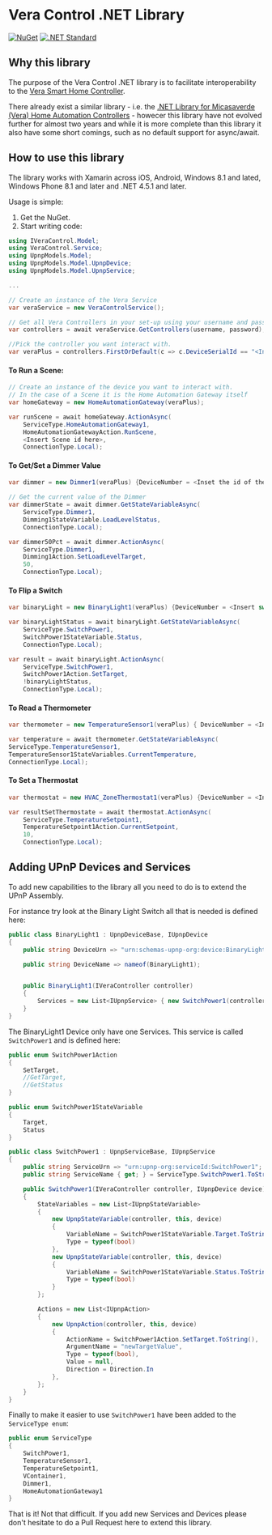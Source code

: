 # Vera Control .NET Library

[![NuGet](https://img.shields.io/badge/nuget-0.0.55-brightgreen.svg)](https://https://www.nuget.org/packages/VeraControl.PCL/) [![.NET Standard](http://img.shields.io/badge/.NET_Standard-1.2-green.svg)](https://docs.microsoft.com/da-dk/dotnet/articles/standard/library)
## Why this library

The purpose of the Vera Control .NET library is to facilitate interoperability to the [Vera Smart Home Controller](http://getvera.com/ "Vera Smart Home Controller").

There already exist a similar library - i.e. the [.NET Library for Micasaverde (Vera) Home Automation Controllers](http://veradotnet.codeplex.com/ ".NET Library for Micasaverde (Vera) Home Automation Controllers") - howecer this library have not evolved further for almost two years and while it is more complete than this library it also have some short comings, such as no default support for async/await. 

## How to use this library
The library works with Xamarin across iOS, Android, Windows 8.1 and lated, Windows Phone 8.1 and later and .NET 4.5.1 and later. 

Usage is simple:

1. Get the NuGet.
1. Start writing code:
```csharp
using IVeraControl.Model;
using VeraControl.Service;
using UpnpModels.Model;
using UpnpModels.Model.UpnpDevice;
using UpnpModels.Model.UpnpService;

...

// Create an instance of the Vera Service
var veraService = new VeraControlService();

// Get all Vera Controllers in your set-up using your username and password
var controllers = await veraService.GetControllers(username, password);

//Pick the controller you want interact with.
var veraPlus = controllers.FirstOrDefault(c => c.DeviceSerialId == "<Insert your device ID here>");
```

#### To Run a Scene:

```csharp
// Create an instance of the device you want to interact with.
// In the case of a Scene it is the Home Automation Gateway itself
var homeGateway = new HomeAutomationGateway(veraPlus);

var runScene = await homeGateway.ActionAsync(
	ServiceType.HomeAutomationGateway1,
	HomeAutomationGatewayAction.RunScene,
	<Insert Scene id here>,
	ConnectionType.Local);
```

#### To Get/Set a Dimmer Value

```csharp
var dimmer = new Dimmer1(veraPlus) {DeviceNumber = <Inset the id of the Dimmer device>};

// Get the current value of the Dimmer
var dimmerState = await dimmer.GetStateVariableAsync(
	ServiceType.Dimmer1,
	Dimming1StateVariable.LoadLevelStatus,
	ConnectionType.Local);

var dimmer50Pct = await dimmer.ActionAsync(
	ServiceType.Dimmer1,
	Dimming1Action.SetLoadLevelTarget,
	50,
	ConnectionType.Local);
```

#### To Flip a Switch
```csharp
var binaryLight = new BinaryLight1(veraPlus) {DeviceNumber = <Insert switch device id>};

var binaryLightStatus = await binaryLight.GetStateVariableAsync(
	ServiceType.SwitchPower1, 
	SwitchPower1StateVariable.Status, 
	ConnectionType.Local);

var result = await binaryLight.ActionAsync(
	ServiceType.SwitchPower1, 
	SwitchPower1Action.SetTarget, 
	!binaryLightStatus, 
	ConnectionType.Local);
```
#### To Read a Thermometer
```csharp
var thermometer = new TemperatureSensor1(veraPlus) { DeviceNumber = <Insert thermometer id> };

var temperature = await thermometer.GetStateVariableAsync(
ServiceType.TemperatureSensor1,
TemperatureSensor1StateVariables.CurrentTemperature,
ConnectionType.Local);
```
#### To Set a Thermostat
```csharp
var thermostat = new HVAC_ZoneThermostat1(veraPlus) {DeviceNumber = <Insert thermostat device id>};

var resultSetThermostate = await thermostat.ActionAsync(
	ServiceType.TemperatureSetpoint1,
	TemperatureSetpoint1Action.CurrentSetpoint,
	10,
	ConnectionType.Local);
```
## Adding UPnP Devices and Services
To add new capabilities to the library all you need to do is to extend the UPnP Assembly. 

For instance try look at the Binary Light Switch all that is needed is defined here:

```csharp
public class BinaryLight1 : UpnpDeviceBase, IUpnpDevice
{
	public string DeviceUrn => "urn:schemas-upnp-org:device:BinaryLight:1";

	public string DeviceName => nameof(BinaryLight1);


	public BinaryLight1(IVeraController controller)
	{
		Services = new List<IUpnpService> { new SwitchPower1(controller, this) };
	}
}
```

The BinaryLight1 Device only have one Services. This service is called `SwitchPower1` and is defined here:

```csharp
public enum SwitchPower1Action
{
	SetTarget,
	//GetTarget,
	//GetStatus
}

public enum SwitchPower1StateVariable
{
	Target,
	Status
}

public class SwitchPower1 : UpnpServiceBase, IUpnpService
{
	public string ServiceUrn => "urn:upnp-org:serviceId:SwitchPower1";
	public string ServiceName { get; } = ServiceType.SwitchPower1.ToString();

	public SwitchPower1(IVeraController controller, IUpnpDevice device)
	{
		StateVariables = new List<IUpnpStateVariable>
		{
			new UpnpStateVariable(controller, this, device)
			{
				VariableName = SwitchPower1StateVariable.Target.ToString(),
				Type = typeof(bool)
			},
			new UpnpStateVariable(controller, this, device)
			{
				VariableName = SwitchPower1StateVariable.Status.ToString(),
				Type = typeof(bool)
			}
		};

		Actions = new List<IUpnpAction>
		{
			new UpnpAction(controller, this, device)
			{
				ActionName = SwitchPower1Action.SetTarget.ToString(),
				ArgumentName = "newTargetValue",
				Type = typeof(bool),
				Value = null,
				Direction = Direction.In
			},
		};
	}
}
```
Finally to make it easier to use `SwitchPower1` have been added to the `ServiceType enum`:
```csharp
public enum ServiceType
{
	SwitchPower1,
	TemperatureSensor1,
	TemperatureSetpoint1,
	VContainer1,
	Dimmer1,
	HomeAutomationGateway1
}
```

That is it! Not that difficult.
If you add new Services and Devices please don't hesitate to do a Pull Request here to extend this library.
